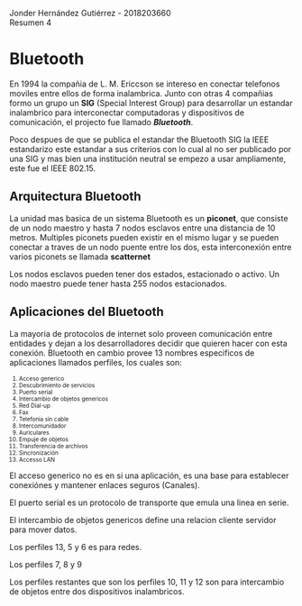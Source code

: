 Jonder Hernández Gutiérrez - 2018203660  
Resumen 4
# Bluetooth
En 1994 la compañia de L. M. Ericcson se intereso en conectar telefonos moviles entre ellos de forma inalambrica. Junto con otras 4 compañias formo un grupo un **SIG** (Special Interest Group) para desarrollar un estandar inalambrico para interconectar computadoras y dispositivos de comunicación, el projecto fue llamado ***Bluetooth***.

Poco despues de que se publica el estandar the Bluetooth SIG la IEEE estandarizo este estandar a sus criterios con lo cual al no ser publicado por una SIG y mas bien una institución neutral se empezo a usar ampliamente, este fue el IEEE 802.15.

## Arquitectura Bluetooth

La unidad mas basica de un sistema Bluetooth es un **piconet**, que consiste de un nodo maestro y hasta 7 nodos esclavos entre una distancia de 10 metros. Multiples piconets pueden existir en el mismo lugar y se pueden conectar a traves de un nodo puente entre los dos, esta interconexión entre varios piconets se llamada **scatternet**

Los nodos esclavos pueden tener dos estados, estacionado o activo. Un nodo maestro puede tener hasta 255 nodos estacionados.

## Aplicaciones del Bluetooth

La mayoria de protocolos de internet solo proveen comunicación entre entidades y dejan a los desarrolladores decidir que quieren hacer con esta conexión. Bluetooth en cambio provee 13 nombres especificos de aplicaciones llamados perfiles, los cuales son:
<font size="0">
1. Acceso generico
2. Descubrimiento de servicios
3. Puerto serial
4. Intercambio de objetos genericos
5. Red Dial-up
6. Fax
7. Telefonia sin cable
8. Intercomunidador
9. Auriculares
10. Empuje de objetos
11. Transferencia de archivos
12. Sincronización
13. Accesso LAN

</font>

El acceso generico no es en si una aplicación, es una base para establecer conexiónes y mantener enlaces seguros (Canales).

El puerto serial es un protocolo de transporte que emula una linea en serie.

El intercambio de objetos genericos define una relacion cliente servidor para mover datos.

Los perfiles 13, 5 y 6 es para redes.

Los perfiles 7, 8 y 9

Los perfiles restantes que son los perfiles 10, 11 y 12 son para intercambio de objetos entre dos dispositivos inalambricos.